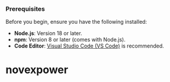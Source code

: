 ### Prerequisites

Before you begin, ensure you have the following installed:

- **Node.js**: Version 18 or later.
- **npm**: Version 8 or later (comes with Node.js).
- **Code Editor**: [Visual Studio Code (VS Code)](https://code.visualstudio.com/) is recommended.

# novexpower
